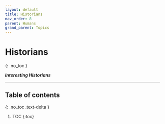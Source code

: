 ```yaml
---
layout: default
title: Historians
nav_order: 8
parent: Humans
grand_parent: Topics
---
```


# Historians
{: .no_toc }

__*Interesting Historians*__

---

## Table of contents
{: .no_toc .text-delta }

1. TOC
{:toc}

